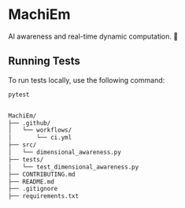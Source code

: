 # MachiEm

AI awareness and real-time dynamic computation. 🤖

## Running Tests

To run tests locally, use the following command:

```bash
pytest


MachiEm/
├── .github/
│   └── workflows/
│       └── ci.yml
├── src/
│   └── dimensional_awareness.py
├── tests/
│   └── test_dimensional_awareness.py
├── CONTRIBUTING.md
├── README.md
├── .gitignore
├── requirements.txt
